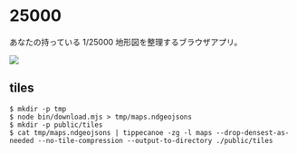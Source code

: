# 25000

あなたの持っている 1/25000 地形図を整理するブラウザアプリ。

![](./screenshot.png)

## tiles

```shell
$ mkdir -p tmp
$ node bin/download.mjs > tmp/maps.ndgeojsons
$ mkdir -p public/tiles
$ cat tmp/maps.ndgeojsons | tippecanoe -zg -l maps --drop-densest-as-needed --no-tile-compression --output-to-directory ./public/tiles
```